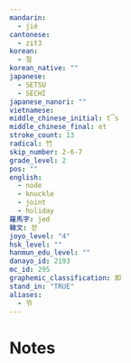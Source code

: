 ```yaml
---
mandarin:
  - jié
cantonese:
  - zit3
korean:
  - 절
korean_native: ""
japanese:
  - SETSU
  - SECHI
japanese_nanori: ""
vietnamese:
middle_chinese_initial: t͡s
middle_chinese_final: et
stroke_count: 13
radical: 竹
skip_number: 2-6-7
grade_level: 2
pos: ""
english:
  - node
  - knuckle
  - joint
  - holiday
羅馬字: jed
韓文: 젇
joyo_level: "4"
hsk_level: ""
hanmun_edu_level: ""
danayo_id: 2193
mc_id: 295
graphemic_classification: 即
stand_in: "TRUE"
aliases:
  - 节
---
```


# Notes
